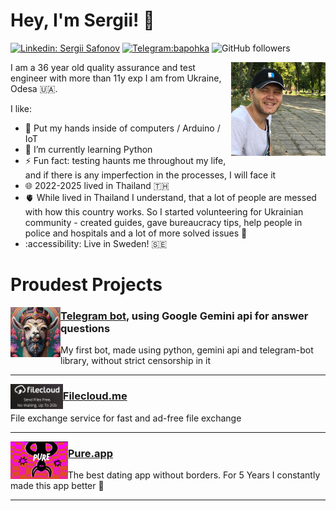 # Hey, I'm Sergii! 👋

<!--
**bapohka/bapohka** is a ✨ _special_ ✨ repository because its `README.md` (this file) appears on your GitHub profile.

Here are some ideas to get you started:

- 🔭 I’m currently working on ...
- 🌱 I’m currently learning ...
- 👯 I’m looking to collaborate on ...
- 🤔 I’m looking for help with ...
- 💬 Ask me about ...
- 📫 How to reach me: ...
- 😄 Pronouns: ...
- ⚡ Fun fact: ...
-->


[![Linkedin: Sergii Safonov](https://img.shields.io/badge/-Sergii-blue?style=flat-square&logo=Linkedin&logoColor=white&link=https://www.linkedin.com/in/bapohka/)](https://www.linkedin.com/in/bapohka/)
[![Telegram:bapohka](https://img.shields.io/badge/tg-bapohka-blue?logo=telegram)](https://t.me/bapohka)
![GitHub followers](https://img.shields.io/github/followers/bapohka?label=Follow&style=social)
<!--
<a href="http://t.me/bapohka"><img src="./assets/telegram.png" height="20" width="30" alt="Contact me with Telegram"></a>
-->


<img src="./assets/photo.jpg" align="right" height="150">

I am a 36 year old quality assurance and test engineer with more than 11y exp 
I am from Ukraine, Odesa :ukraine:.

I like:
- 🤖 Put my hands inside of computers / Arduino / IoT
- 🐍 I’m currently learning Python
- ⚡ Fun fact: testing haunts me throughout my life, and if there is any imperfection in the processes, I will face it
- 🌐 2022-2025 lived in Thailand :thailand:
- 🫀 While lived in Thailand I understand, that a lot of people are messed with how this country works. So I started volunteering for Ukrainian community - created guides, gave bureaucracy tips, help people in police and hospitals and a lot of more solved issues :safety_pin:
- :accessibility: Live in Sweden! 🇸🇪

# Proudest Projects

<a href="https://github.com/bapohka/telegram-chatbot-gemini" target="_blank"><img align="left" height="80" src="./assets/tgbot.jpg"></a>
### [Telegram bot](https://github.com/bapohka/telegram-chatbot-gemini), using Google Gemini api for answer questions
My first bot, made using python, gemini api and telegram-bot library, without strict censorship in it

<hr>

<a href="https://filecloud.me/" target="_blank"><img align="left" height="40" src="./assets/filecloud.png"></a>
### [Filecloud.me](https://filecloud.me/)
File exchange service for fast and ad-free file exchange

<hr>

<a href="https://pure.app" target="_blank"><img align="left" height="60" src="./assets/pureapp.png"></a>
### [Pure.app](https://pure.app/)
The best dating app without borders. For 5 Years I constantly made this app better 📱 

<hr>
